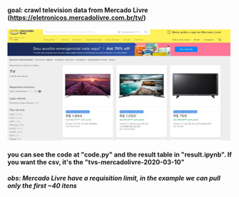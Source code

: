 #### goal: crawl television data from Mercado Livre (https://eletronicos.mercadolivre.com.br/tv/)

<img width="500" height="250" src="https://github.com/the-data-dude/portfolio/blob/master/web-scraping/utils/mercado_livre_tvs.JPG?raw=true">

#### you can see the code at "code.py" and the result table in "result.ipynb". If you want the csv, it's the "tvs-mercadolivre-2020-03-10"

##### obs: Mercado Livre have a requisition limit, in the example we can pull only the first ~40 itens

